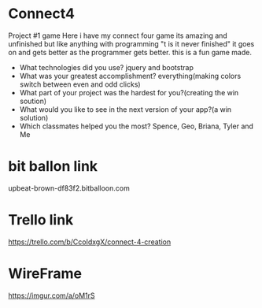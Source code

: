 # Connect4
Project #1 game
Here i have my connect four game its amazing and unfinished but like anything with programming "t is it never finished" it goes on and gets better as the programmer gets better. 
this is a fun game made.

- What technologies did you use?
jquery and bootstrap
- What was your greatest accomplishment?
everything(making colors switch between even and odd clicks)
- What part of your project was the hardest for you?(creating the win soution)
- What would you like to see in the next version of your app?(a win solution)
- Which classmates helped you the most?
Spence, Geo, Briana, Tyler and Me

# bit ballon link
upbeat-brown-df83f2.bitballoon.com

# Trello link

https://trello.com/b/CcoIdxgX/connect-4-creation

# WireFrame
https://imgur.com/a/oM1rS

